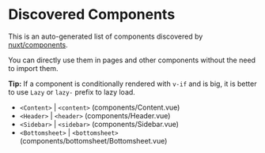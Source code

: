 # Discovered Components

This is an auto-generated list of components discovered by [nuxt/components](https://github.com/nuxt/components).

You can directly use them in pages and other components without the need to import them.

**Tip:** If a component is conditionally rendered with `v-if` and is big, it is better to use `Lazy` or `lazy-` prefix to lazy load.

- `<Content>` | `<content>` (components/Content.vue)
- `<Header>` | `<header>` (components/Header.vue)
- `<Sidebar>` | `<sidebar>` (components/Sidebar.vue)
- `<Bottomsheet>` | `<bottomsheet>` (components/bottomsheet/Bottomsheet.vue)
